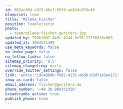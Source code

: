 ```yaml
---
id: 982ac98d-c972-46cf-95f4-ae824c87dc40
blueprint: team
title: 'Milena Fischer'
position: Teamleiterin
photo:
  - team/milena-fischer-gwriters.jpg
updated_by: 790b1007-849c-4144-9e78-237388f0c603
updated_at: 1683541399
use_meta_keywords: false
no_index_page: false
no_follow_links: false
sitemap_priority: '0.5'
sitemap_changefreq: daily
override_twitter_settings: false
link: 'entry::1dc48b8b-f6d2-4232-a6db-b3d7183ea171'
show_as_card: false
email_address: fischer@gwriters.de
phone_number: '+49 30 809332356'
breadcrumbs_active: true
publish_phone: true
---
```


